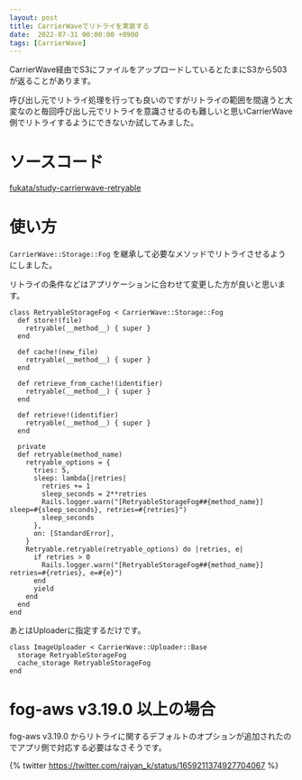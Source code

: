 ```yaml
---
layout: post
title: CarrierWaveでリトライを実装する
date:  2022-07-31 00:00:00 +0900
tags: [CarrierWave]
---
```


CarrierWave経由でS3にファイルをアップロードしているとたまにS3から503が返ることがあります。

呼び出し元でリトライ処理を行っても良いのですがリトライの範囲を間違うと大変なのと毎回呼び出し元でリトライを意識させるのも難しいと思いCarrierWave側でリトライするようにできないか試してみました。

# ソースコード

[fukata/study-carrierwave-retryable](https://github.com/fukata/study-carrierwave-retryable)

# 使い方

`CarrierWave::Storage::Fog` を継承して必要なメソッドでリトライさせるようにしました。

リトライの条件などはアプリケーションに合わせて変更した方が良いと思います。

```
class RetryableStorageFog < CarrierWave::Storage::Fog
  def store!(file)
    retryable(__method__) { super }
  end

  def cache!(new_file)
    retryable(__method__) { super }
  end

  def retrieve_from_cache!(identifier)
    retryable(__method__) { super }
  end

  def retrieve!(identifier)
    retryable(__method__) { super }
  end

  private
  def retryable(method_name)
    retryable_options = {
      tries: 5,
      sleep: lambda{|retries|
        retries += 1
        sleep_seconds = 2**retries
        Rails.logger.warn("[RetryableStorageFog##{method_name}] sleep=#{sleep_seconds}, retries=#{retries}")
        sleep_seconds
      },
      on: [StandardError],
    }
    Retryable.retryable(retryable_options) do |retries, e|
      if retries > 0
        Rails.logger.warn("[RetryableStorageFog##{method_name}] retries=#{retries}, e=#{e}")
      end
      yield
    end
  end
end
```

あとはUploaderに指定するだけです。

```
class ImageUploader < CarrierWave::Uploader::Base
  storage RetryableStorageFog
  cache_storage RetryableStorageFog
end
```

# fog-aws v3.19.0 以上の場合

fog-aws v3.19.0 からリトライに関するデフォルトのオプションが追加されたのでアプリ側で対応する必要はなさそうです。

{% twitter https://twitter.com/rajyan_k/status/1659211374927704067 %}
